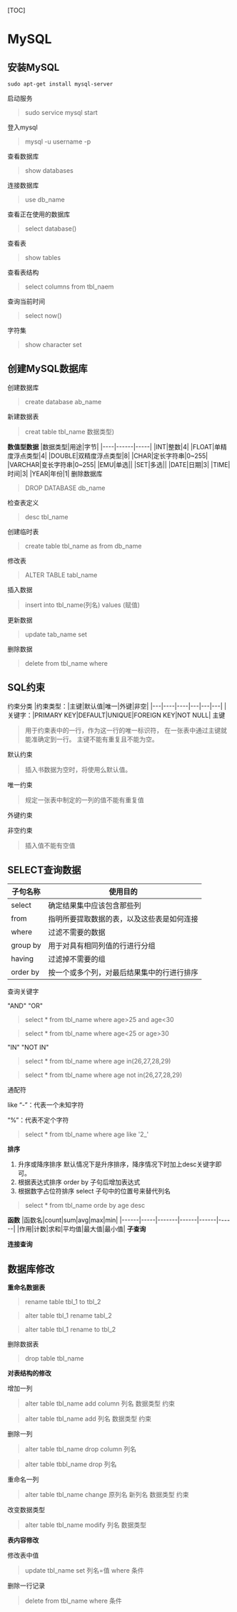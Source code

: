 [TOC]
# MySQL
## 安装MySQL
```
sudo apt-get install mysql-server
```
启动服务
>sudo service mysql start

登入mysql 
>mysql -u username -p 

查看数据库
>show databases

连接数据库
>use db_name

查看正在使用的数据库
>select database()

查看表
>show tables

查看表结构
>select columns from tbl_naem

查询当前时间 
>select now() 

字符集 
>show character set
## 创建MySQL数据库
创建数据库
>create database ab_name

新建数据表
>creat table tbl_name 数据类型)

**数值型数据**
|数据类型|用途|字节|
|----|------|-----|
|INT|整数|4|
|FLOAT|单精度浮点类型|4|
|DOUBLE|双精度浮点类型|8|
|CHAR|定长字符串|0~255|
|VARCHAR|变长字符串|0~255|
|EMU|单选||
|SET|多选||
|DATE|日期|3|
|TIME|时间|3|
|YEAR|年份|1|
删除数据库 
>DROP DATABASE db_name 

检查表定义 
>desc tbl_name 

创建临时表 
>create table tbl_name as 
from db_name

修改表 
>ALTER TABLE tabl_name 

插入数据 
>insert into tbl_name(列名) values (赋值) 

更新数据 
>update tab_name 
set 

删除数据 
>delete from tbl_name 
where
## SQL约束
约束分类
|约束类型：|主键|默认值|唯一|外键|非空|
|---|----|----|---|---|---|
|关键字：|PRIMARY KEY|DEFAULT|UNIQUE|FOREIGN KEY|NOT NULL|
主键
>用于约束表中的一行，作为这一行的唯一标识符，
在一张表中通过主键就能准确定到一行。
主键不能有重复且不能为空。

默认约束
>插入书数据为空时，将使用么默认值。

唯一约束
>规定一张表中制定的一列的值不能有重复值

外键约束
>

非空约束
>插入值不能有空值
## SELECT查询数据

|子句名称|使用目的|
|-----|------|
|select|	确定结果集中应该包含那些列|
|from	|指明所要提取数据的表，以及这些表是如何连接|
|where	|过滤不需要的数据|
|group by|	用于对具有相同列值的行进行分组|
|having	|过滤掉不需要的组|
|order by|	按一个或多个列，对最后结果集中的行进行排序|
查询关键字

"AND" "OR"
>select * from tbl_name where age>25 and age<30

>select * from tbl_name where age<25 or age>30
 
"IN" "NOT IN"
>select * from tbl_name where age in(26,27,28,29)

>select * from tbl_name where age not in(26,27,28,29)



通配符

like
“-”：代表一个未知字符

“%”：代表不定个字符
>select * from tbl_name where age like '2_'

**排序**
1. 升序或降序排序
默认情况下是升序排序，降序情况下时加上desc关键字即可。 
2. 根据表达式排序 
order by 子句后增加表达式 
3. 根据数字占位符排序 
select 子句中的位置号来替代列名
>select * from tbl_name orde by age desc

**函数**
|函数名|count|sum|avg|max|min|
|------|-----|-------|------|------|------|
|作用|计数|求和|平均值|最大值|最小值|
**子查询**

**连接查询**
## 数据库修改
**重命名数据表**
>rename table tbl_1 to tbl_2

>alter table tbl_1 rename tabl_2

>alter table tbl_1 rename to tbl_2

删除数据表
>drop table tbl_name

**对表结构的修改**

增加一列
>alter table tbl_name add column 列名 数据类型 约束

>alter table tbl_name add 列名 数据类型 约束

删除一列
>alter table tbl_name drop column 列名

>alter table tbbl_name drop 列名

重命名一列
>alter table tbl_name change 原列名 新列名 数据类型 约束

改变数据类型
> alter table tbl_name modify 列名  数据类型

**表内容修改**

修改表中值
>update tbl_name set 列名=值 where 条件

删除一行记录
>delete from tbl_name where 条件

